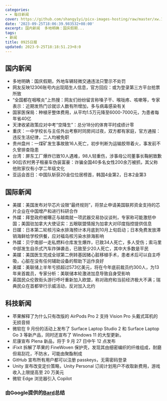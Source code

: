 ```yaml
---
categories:
- - 每日新闻
cover: https://github.com/shangy1yi/picx-images-hosting/raw/master/xw.1a15yyeng45c.webp
date: '2023-09-25T18:06:39.983532+08:00'
excerpt: 国内新闻  多地明确：国庆假期...
tags:
- 新闻
title: 0925日报
updated: 2023-9-25T18:18:51.23+8:0
---
```

## **国内新闻**

* 多地明确：国庆假期，外地车辆轻微交通违法只警示不处罚
* 网友反映12306账号内出现陌生人信息，官方回应：或为登录第三方平台抢票所致
* “全国都在咽喉炎”上热搜：网友们纷纷留言称嗓子干、喉咙疼、咳嗽等，专家表示：近期发热门诊就诊人数有所增加，多与病毒感染有关
* 国家医保局：种植牙整体费用，从平均1.5万元降至6000-7000元，为患者每年省40亿
* 天津收紧政策应对中考“空降生”：总分18分的体育平时成绩计零
* 重庆：一中学校长与主任外出考察时同房间过夜，双方都有家庭，官方通报：违反生活纪律，二人均被免职
* 贵州盘州：一煤矿发生事故致16人死亡，初步判断为运输胶带着火，事发前不久曾排查隐患
* 台湾：屏东工厂爆炸已致10人遇难，98人轻重伤，涉事母公司董事长鞠躬致歉
* 90后农村男子租豪车伪装富豪：诈骗全国40多名女性200余万被抓，其父称他败家仅有小学二年级文化
* 亚运会首日：中国队斩获20金位位居榜首，韩国4金第2，日本2金第3

## **国际新闻**

* 美媒：美国发布对华芯片设限“最终规则”，将禁止申请美国联邦资金支持的芯片企业在中国增产和进行科研合作
* 外媒：拜登政府被曝正与越南就一项武器交易协议谈判，专家称可能激怒中国；美国驻加拿大大使证实：五眼联盟情报为加拿大对印度指控提供信息
* 日媒：日本第二轮核污染水排海预计本月底到10月上旬启动；日本免费发放滞销海鲜给学校供餐，应对福岛核污染水排海影响
* 外媒：贝宁南部一走私燃料仓库发生爆炸，已致34人死亡，多人受伤；索马里中部发生自杀式汽车炸弹袭击，已致至少20人死亡，其中大多数是平民
* 美媒：美国医生完成全球第二例转基因猪心脏移植手术，患者术后可以自主呼吸，心脏在没有任何辅助设备的帮助下运作良好
* 美媒：美联储上半年亏损超过573亿美元，将在今年底前裁员约300人，为13年来首裁员，专家分析：美联储本轮激进加息导致自身受影响
* 英国民众伦敦街头游行呼吁重新加入欧盟，称对政府和当前经济极大不满；瑞典民众在首都举行示威活动，反对加入北约

## **科技新闻**

* 苹果解释了为什么只有改版的 AirPods Pro 2 支持 Vision Pro 头戴式耳机的无损音频
* 微软在 9 月份的活动上发布了 Surface Laptop Studio 2 和 Surface Laptop Go 3 等新产品，同时还宣布了 Windows 11 的大型更新。
* 尼康宣布 Plena 新品，将于 9 月 27 日中午 12 点发布
* iFixit 拆解了苹果的 FineWoven 保护壳，发现其由细密编织的纤维组成，耐磨但易刮花，不防水，可能由聚酯制成
* GitHub 宣布所有用户都可以注册 passkeys，无需密码登录
* Unity 宣布改变定价策略，Unity Personal 订阅计划用户不收取新费用，游戏收入上限提高至 20 万美元
* 微软 Edge 浏览器引入 Copilot

### 由Google提供的[Bard](https://bard.google.com/)总结
